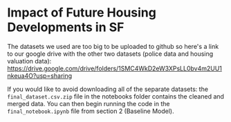 # Impact of Future Housing Developments in SF
The datasets we used are too big to be uploaded to github so here's a link to our google drive with the other two datasets (police data and housing valuation data): https://drive.google.com/drive/folders/1SMC4WkD2eW3XPsLL0bv4m2UU1nkeua4O?usp=sharing

If you would like to avoid downloading all of the separate datasets: the `final_dataset.csv.zip` file in the notebooks folder contains the cleaned and merged data. You can then begin running the code in the `final_notebook.ipynb` file from section 2 (Baseline Model).
